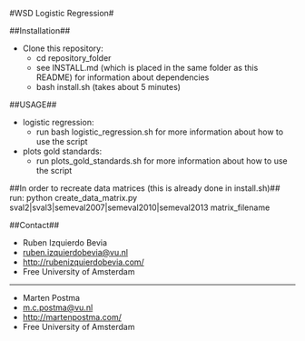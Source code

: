 #WSD Logistic Regression#

##Installation##
* Clone this repository:
    * cd repository_folder
    * see INSTALL.md (which is placed in the same folder as this README) for information about dependencies
    * bash install.sh (takes about 5 minutes)

##USAGE##
* logistic regression:
    * run bash logistic_regression.sh for more information about how to use the script
* plots gold standards:
    * run plots_gold_standards.sh for more information about how to use the script

##In order to recreate data matrices (this is already done in install.sh)##
run: python create_data_matrix.py sval2|sval3|semeval2007|semeval2010|semeval2013 matrix_filename

##Contact##
* Ruben Izquierdo Bevia
* ruben.izquierdobevia@vu.nl
* http://rubenizquierdobevia.com/
* Free University of Amsterdam

***

* Marten Postma
* m.c.postma@vu.nl
* http://martenpostma.com/
* Free University of Amsterdam
